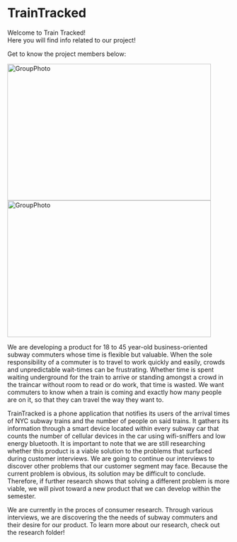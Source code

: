 # TrainTracked
<html>
<body>
    <p>Welcome to Train Tracked!<br> 
    Here you will find info related to our project!</p>
    <p> Get to know the project members below:</p>
    <img src="https://scontent.xx.fbcdn.net/hphotos-xpa1/v/t34.0-12/12067336_1004322822965140_255038422_n.jpg?oh=bd835ce729119633b0572f3f1cb9dde8&oe=56151AEC" width="460" height="309" alt="GroupPhoto">
    <img src="https://photos.google.com/search/_tra_/photo/AF1QipN-mmFyMKux2pJ0NKOMym5xnrDil4Sw5IPDFsgi" width="460" height="309" alt="GroupPhoto">
    <p></p>
    <p> We are developing a product for 18 to 45 year-old business-oriented subway commuters whose time is flexible but valuable. When the sole responsibility of a commuter is to travel to work quickly and easily, crowds and unpredictable wait-times can be frustrating. Whether time is spent waiting underground for the train to arrive or standing amongst a crowd in the traincar without room to read or do work, that time is wasted. We want commuters to know when a train is coming and exactly how many people are on it, so that they can travel the way they want to. </p>
    <p> TrainTracked is a phone application that notifies its users of the arrival times of NYC subway trains and the number of people on said trains. It gathers its information through a smart device located within every subway car that counts the number of cellular devices in the car using wifi-sniffers and low energy bluetooth. It is important to note that we are still researching whether this product is a viable solution to the problems that surfaced during customer interviews. We are going to continue our interviews to discover other problems that our customer segment may face. Because the current problem is obvious, its solution may be difficult to conclude. Therefore, if further research shows that solving a different problem is more viable, we will pivot toward a new product that we can develop within the semester.</p>
    <p> We are currently in the proces of consumer research. Through various interviews, we are discovering the the needs of subway commuters and their desire for our product. To learn more about our research, check out the research folder!</p>
</body>
</html>
